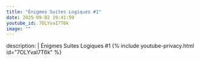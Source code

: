 ```yaml
---
title: "Énigmes Suites Logiques #1"
date: 2025-09-02 19:41:59 
youtube_id: 7OLYvaI7T6k
image: ""
---
```

description: |
  Énigmes Suites Logiques #1
{% include youtube-privacy.html id="7OLYvaI7T6k" %}
